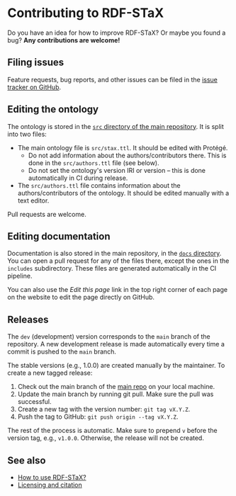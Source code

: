 # Contributing to RDF-STaX

Do you have an idea for how to improve RDF-STaX? Or maybe you found a bug? **Any contributions are welcome!**

## Filing issues

Feature requests, bug reports, and other issues can be filed in the [issue tracker on GitHub](https://github.com/RDF-STaX/rdf-stax.github.io/issues).

## Editing the ontology

The ontology is stored in the [`src` directory of the main repository](https://github.com/RDF-STaX/rdf-stax.github.io/tree/main/src). It is split into two files:

- The main ontology file is `src/stax.ttl`. It should be edited with Protégé.
    - Do not add information about the authors/contributors there. This is done in the `src/authors.ttl` file (see below).
    - Do not set the ontology's version IRI or version – this is done automatically in CI during release.
- The `src/authors.ttl` file contains information about the authors/contributors of the ontology. It should be edited manually with a text editor.

Pull requests are welcome.

## Editing documentation

Documentation is also stored in the main repository, in the [`docs` directory](https://github.com/RDF-STaX/rdf-stax.github.io/tree/main/docs). You can open a pull request for any of the files there, except the ones in the `includes` subdirectory. These files are generated automatically in the CI pipeline.

You can also use the *Edit this page* link in the top right corner of each page on the website to edit the page directly on GitHub.

## Releases

The `dev` (development) version corresponds to the `main` branch of the repository. A new development release is made automatically every time a commit is pushed to the `main` branch.

The stable versions (e.g., 1.0.0) are created manually by the maintainer. To create a new tagged release:

1. Check out the main branch of the [main repo](https://github.com/RDF-STaX/rdf-stax.github.io) on your local machine.
2. Update the main branch by running git pull. Make sure the pull was successful.
3. Create a new tag with the version number: `git tag vX.Y.Z`.
4. Push the tag to GitHub: `git push origin --tag vX.Y.Z`.

The rest of the process is automatic. Make sure to prepend `v` before the version tag, e.g., `v1.0.0`. Otherwise, the release will not be created.

## See also

- [How to use RDF-STaX?](use-it.md)
- [Licensing and citation](licensing.md)
